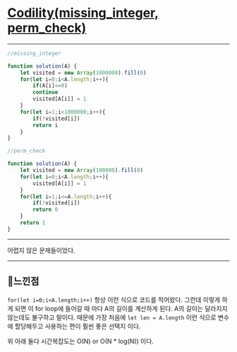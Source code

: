 # [Codility(missing_integer, perm_check)](https://app.codility.com/programmers/lessons/4-counting_elements/missing_integer/)

---

```javascript
//missing_integer

function solution(A) {
    let visited = new Array(1000000).fill(0)
    for(let i=0;i<A.length;i++){
        if(A[i]<=0)
        continue
        visited[A[i]] = 1
    }
    for(let i=1;i<1000000;i++){
        if(!visited[i])
        return i
    }    
}
```

```javascript
//perm_check

function solution(A) {
    let visited = new Array(100000).fill(0)
    for(let i=0;i<A.length;i++){
        visited[A[i]] = 1
    }
    for(let i=1;i<=A.length;i++){
        if(!visited[i])
        return 0
    }
    return 1
}
```

---

어렵지 않은 문제들이었다.

---

## 💫느낀점

`for(let i=0;i<A.length;i++)` 항상 이런 식으로 코드를 적어왔다. 그런데 이렇게 하게 되면 이 for loop에 들어갈 때 마다 A의 길이를 계산하게 된다. A의 길이는 달라지지 않는데도 불구하고 말이다. 때문에 가장 처음에 `let len = A.length` 이런 식으로 변수에 할당해두고 사용하는 편이 훨씬 좋은 선택지 이다. 

위 아래 둘다 시간복잡도는 O(N) or O(N * log(N)) 이다.